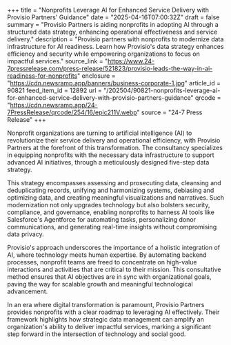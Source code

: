+++
title = "Nonprofits Leverage AI for Enhanced Service Delivery with Provisio Partners' Guidance"
date = "2025-04-16T07:00:32Z"
draft = false
summary = "Provisio Partners is aiding nonprofits in adopting AI through a structured data strategy, enhancing operational effectiveness and service delivery."
description = "Provisio partners with nonprofits to modernize data infrastructure for AI readiness. Learn how Provisio's data strategy enhances efficiency and security while empowering organizations to focus on impactful services."
source_link = "https://www.24-7pressrelease.com/press-release/521823/provisio-leads-the-way-in-ai-readiness-for-nonprofits"
enclosure = "https://cdn.newsramp.app/banners/business-corporate-1.jpg"
article_id = 90821
feed_item_id = 12892
url = "/202504/90821-nonprofits-leverage-ai-for-enhanced-service-delivery-with-provisio-partners-guidance"
qrcode = "https://cdn.newsramp.app/24-7PressRelease/qrcode/254/16/epic211V.webp"
source = "24-7 Press Release"
+++

<p>Nonprofit organizations are turning to artificial intelligence (AI) to revolutionize their service delivery and operational efficiency, with Provisio Partners at the forefront of this transformation. The consultancy specializes in equipping nonprofits with the necessary data infrastructure to support advanced AI initiatives, through a meticulously designed five-step data strategy.</p><p>This strategy encompasses assessing and prosecuting data, cleansing and deduplicating records, unifying and harmonizing systems, debiasing and optimizing data, and creating meaningful visualizations and narratives. Such modernization not only upgrades technology but also bolsters security, compliance, and governance, enabling nonprofits to harness AI tools like Salesforce's Agentforce for automating tasks, personalizing donor communications, and generating real-time insights without compromising data privacy.</p><p>Provisio's approach underscores the importance of a holistic integration of AI, where technology meets human expertise. By automating backend processes, nonprofit teams are freed to concentrate on high-value interactions and activities that are critical to their mission. This consultative method ensures that AI objectives are in sync with organizational goals, paving the way for scalable growth and meaningful technological advancement.</p><p>In an era where digital transformation is paramount, Provisio Partners provides nonprofits with a clear roadmap to leveraging AI effectively. Their framework highlights how strategic data management can amplify an organization's ability to deliver impactful services, marking a significant step forward in the intersection of technology and social good.</p>